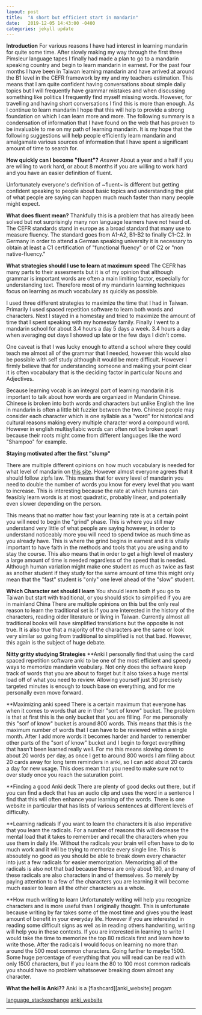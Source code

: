 ```yaml
---
layout: post
title:  "A short but efficient start in mandarin"
date:   2019-12-05 14:43:00 -0400
categories: jekyll update
---
```


**Introduction**
For various reasons I have had interest in learning mandarin for quite some time. 
After slowly making my way through the first three Pimsleur language tapes I finally had made a plan to go to a mandarin speaking country and begin to learn mandarin in earnest.
For the past four months I have been in Taiwan learning mandarin and have arrived at around the B1 level in the CEFR framework by my and my teachers estimation.
This means that I am quite confident having conversations about simple daily topics but I will frequently have grammar mistakes and when discussing something like politics I frequently find myself missing words.
However, for travelling and having short conversations I find this is more than enough.
As I continue to learn mandarin I hope that this will help to provide a strong foundation on which I can learn more and more.
The following summary is a condensation of information that I have found on the web that has proven to be invaluable to me on my path of learning mandarin.
It is my hope that the following suggestions will help people efficiently learn mandarin and amalgamate various sources of information that I have spent a significant amount of time to search for.

**How quickly can I become "fluent"?**
*Answer* About a year and a half if you are willing to work hard, or about 8 months if you are willing to work hard and you have an easier definition of fluent.

Unfortunately everyone's definition of ~fluent~ is different but getting confident speaking to people about basic topics and understanding the gist of what people are saying can happen much much faster than many people might expect.

**What does fluent mean?**
Thankfully this is a problem that has already been solved but not surprisingly many non language learners have not heard of.
The CEFR standards stand in europe as a broad standard that many use to measure fluency. The standard goes from A1-A2, B1-B2 to finally C1-C2.
In Germany in order to attend a German speaking university it is necessary to obtain at least a C1 certification of "functional fluency" or of C2 or "non native-fluency."

**What strategies should I use to learn at maximum speed**
The CEFR has many parts to their assesments but it is of my opinion that although grammar is important words are often a main limiting factor, especially for understanding text. Therefore most of my mandarin learning techniques focus on learning as much vocabulary as quickly as possible.

I used three different strategies to maximize the time that I had in Taiwan. Primarily I used spaced repetition software to learn both words and characters.
Next I stayed in a homestay and tried to maximize the amount of time that I spent speaking with my homestay family.
Finally I went to a mandarin school for about 3.4 hours a day 5 days a week.
3.4 hours a day when averaging out days I showed up late or the few days I didn't come.

One caveat is that I was lucky enough to attend a school where they could teach me almost all of the grammar that I needed, however this would also be possible with self study although it would be more difficult. However I firmly believe that for understanding someone and making your point clear it is often vocabulary that is the deciding factor in particular Nouns and Adjectives.

Because learning vocab is an integral part of learning mandarin it is important to talk about how words are organized in Mandarin Chinese.
Chinese is broken into both words and characters but unlike English the line in mandarin is often a little bit fuzzier between the two.
Chinese people may consider each character which is one syllable as a "word" for historical and cultural reasons making every multiple character word a compound word.
However in english multisyllabic words can often not be broken apart because their roots might come from different languages like the word "Shampoo" for example.



**Staying motivated after the first "slump"**

There are multiple different opinions on how much vocabulary is needed for what level of mandarin on [this site][existential_retirement].
However almost everyone agrees that it should follow zipfs law.
This means that for every level of mandarin you need to double the number of words you know for every level that you want to increase.
This is interesting because the rate at which humans can feasibly learn words is at most quadratic, probably linear, and potentially even slower depending on the person. 

This means that no matter how fast your learning rate is at a certain point you will need to begin the "grind" phase.
This is where you still may understand very little of what people are saying however, in order to understand noticeably more you will need to spend twice as much time as you already have.
This is where the grind begins in earnest and it is vitally important to have faith in the methods and tools that you are using and to stay the course.
This also means that in order to get a high level of mastery a large amount of time is needed regardless of the speed that is needed. Although human variation might make one student as much as twice as fast as another student if they study for the same amount of time this might only mean that the "fast" student is "only" one level ahead of the "slow" student.

**Which Character set should I learn**
You should learn both if you go to Taiwan but start with traditional, or you should stick to simplified if you are in mainland China
There are multiple opinions on this but the only real reason to learn the traditional set is if you are interested in the history of the characters, reading older literature or living in Taiwan. Currently almost all traditional books will have simplified translations but the opposite is not true.
It is also true that a majority of the characters are the same or look very similar so going from traditional to simplified is not that bad. However, this again is the subject of huge debate.

**Nitty gritty studying Strategies**
**Anki
I personally find that using the card spaced repetition software anki to be one of the most efficient and speedy ways to memorize mandarin voabulary. Not only does the software keep track of words that you are about to forget but it also takes a huge mental load off of what you need to review. Allowing yourself just 30 precisely targeted minutes is enough to touch base on everything, and for me personally even move forward.

**Maximizing anki speed
There is a certain maximum that everyone has when it comes to words that are in their "sort of know" bucket. The problem is that at first this is the only bucket that you are filling. For me personally this "sorf of know" bucket is around 800 words. This means that this is the maximum number of words that I can have to be reviewed within a single month. After I add more words it becomes harder and harder to remember other parts of the "sort of know" bucket and I begin to forget everything that hasn't been learned really well. For me this means slowing down to about 20 words per day, as once I get to around 800 words I am filing about 20 cards away for long term reminders in anki, so I can add about 20 cards a day for new usage. This does mean that you need to make sure not to over study once you reach the saturation point.

**Finding a good Anki deck
There are plenty of good decks out there, but if you can find a deck that has an audio clip and uses the word in a sentence I find that this will often enhance your learning of the words. There is one website in particular that has lists of various sentences at different levels of difficulty.

**Learning radicals
If you want to learn the characters it is also imperative that you learn the radicals. For a number of reasons this will decrease the mental load that it takes to remember and recall the characters when you use them in daily life. Without the radicals your brain will often have to do to much work and it will be trying to memorize every single line. This is absoutely no good as you should be able to break down every character into just a few radicals for easier memorization. Memorizing all of the radicals is also not that bad because therea are only about 180, and many of these radicals are also characters in and of themselves. So merely by paying attention to a few of the characters you are learning it will become much easier to learn all the other characters as a whole.

**How much writing to learn
Unfortunately writing will help you recognize characters and is more useful than I originally thought. This is unfortunate because writing by far takes some of the most time and gives you the least amount of benefit in your everyday life. However if you are interested in reading some difficult signs as well as in reading others handwriting, writing will help you in these contexts. If you are interested in learning to write I would take the time to memorize the top 80 radicals first and learn how to write those. After the radicals I would focus on learning no more than around the 500 most common characters. Going further to maybe 1500. Some huge percentage of everything that you will read can be read with only 1500 characters, but if you learn the 80 to 100 most common radicals you should have no problem whatsoever breaking down almost any character.


**What the hell is Anki??**
Anki is a [flashcard][anki_website] progam





[language_stackexchange][existential_retirement]
[anki_website][anki]

---
[existential_retirement]:https://languagelearning.stackexchange.com/questions/3061/what-are-estimates-of-vocabulary-size-for-each-cefr-level
[anki]:https://apps.ankiweb.net/
